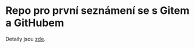 # Repo pro první seznámení se s Gitem a GitHubem


Detaily jsou [zde](http://alej.alisma.cz/prog1/pg06).
